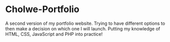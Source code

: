# Cholwe-Portfolio
A second version of my portfolio website. Trying to have different options to then make a decision on which one I will launch. Putting my knowledge of HTML, CSS, JavaScript and PHP into practice!
